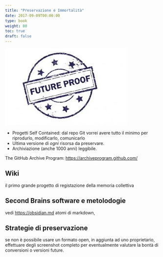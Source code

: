 ```yaml
---
title: "Preservazione e Immortalità"
date: 2017-09-09T00:00:00
type: book
weight: 80
toc: true
draft: false
---
```


![](img/future_proof_approved.webp)

- Progetti Self Contained: dal repo Git vorrei avere tutto il minimo per riprodurlo, modificarlo, comunicarlo
- Ultima versione di _ogni_ risorsa da preservare.
- Archiviazione (anche 1000 anni) leggibile.
 
The GitHub Archive Program:
<https://archiveprogram.github.com/>

## Wiki
il primo grande progetto di registazione della memoria collettiva

## Second Brains software e metolodogie
vedi <https://obsidian.md>
atomi di markdown, 

## Strategie di preservazione
se non è possibile usare un formato open, in aggiunta ad uno proprietario, effettuare degli screenshot completo per eventualmente valutare la bontà di conversioni o versioni future.
